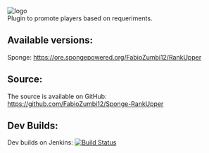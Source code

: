 ![logo](http://image.prntscr.com/image/1a26481602b040c0a8ac814fff3c20ee.jpeg)  
Plugin to promote players based on requeriments.

## Available versions:
Sponge: https://ore.spongepowered.org/FabioZumbi12/RankUpper

## Source:
The source is available on GitHub: https://github.com/FabioZumbi12/Sponge-RankUpper

## Dev Builds:
Dev builds on Jenkins: [![Build Status](http://host.areaz12server.net.br:8081/buildStatus/icon?job=RankUpper)](http://host.areaz12server.net.br:8080/job/RankUpper/)
